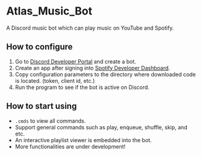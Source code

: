 # Atlas_Music_Bot
A Discord music bot which can play music on YouTube and Spotify. <br>
## How to configure
1. Go to [Discord Developer Portal](https://discord.com/developers/applications) and create a bot.
2. Create an app after signing into [Spotify Developer Dashboard](https://developer.spotify.com/dashboard/login).
3. Copy configuration parameters to the directory where downloaded code is located. (token, client id, etc.)
4. Run the program to see if the bot is active on Discord.
## How to start using
- `.cmds` to view all commands.
- Support general commands such as play, enqueue, shuffle, skip, and etc.
- An interactive playlist viewer is embedded into the bot.
- More functionalities are under development!
